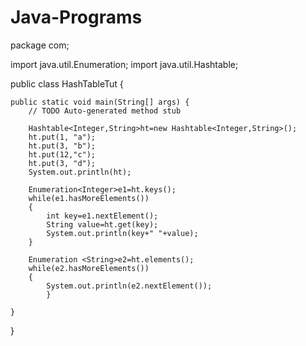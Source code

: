 # Java-Programs

package com;

import java.util.Enumeration;
import java.util.Hashtable;

public class HashTableTut {

	public static void main(String[] args) {
		// TODO Auto-generated method stub

		Hashtable<Integer,String>ht=new Hashtable<Integer,String>();
		ht.put(1, "a");
		ht.put(3, "b");
		ht.put(12,"c");
		ht.put(3, "d");
		System.out.println(ht);
	
		Enumeration<Integer>e1=ht.keys();
		while(e1.hasMoreElements())
		{
			int key=e1.nextElement();
			String value=ht.get(key);
			System.out.println(key+" "+value);	
		}
	
		Enumeration <String>e2=ht.elements();
		while(e2.hasMoreElements())
		{
			System.out.println(e2.nextElement());
			}
		
	}

}
